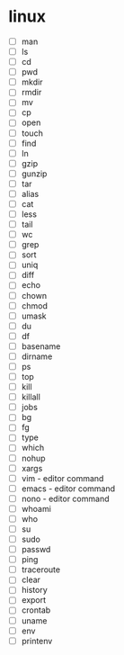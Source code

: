 # linux

- [ ] man
- [ ] ls
- [ ] cd
- [ ] pwd
- [ ] mkdir
- [ ] rmdir
- [ ] mv
- [ ] cp
- [ ] open
- [ ] touch
- [ ] find
- [ ] ln
- [ ] gzip
- [ ] gunzip
- [ ] tar
- [ ] alias
- [ ] cat
- [ ] less
- [ ] tail
- [ ] wc
- [ ] grep
- [ ] sort
- [ ] uniq
- [ ] diff
- [ ] echo
- [ ] chown
- [ ] chmod
- [ ] umask
- [ ] du
- [ ] df
- [ ] basename
- [ ] dirname
- [ ] ps
- [ ] top
- [ ] kill
- [ ] killall
- [ ] jobs
- [ ] bg
- [ ] fg
- [ ] type
- [ ] which
- [ ] nohup
- [ ] xargs
- [ ] vim - editor command
- [ ] emacs  - editor command
- [ ] nono - editor command
- [ ] whoami
- [ ] who
- [ ] su
- [ ] sudo
- [ ] passwd
- [ ] ping
- [ ] traceroute
- [ ] clear
- [ ] history
- [ ] export
- [ ] crontab
- [ ] uname
- [ ] env
- [ ] printenv
